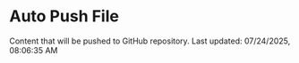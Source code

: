 # Auto Push File

Content that will be pushed to GitHub repository.
Last updated: 07/24/2025, 08:06:35 AM